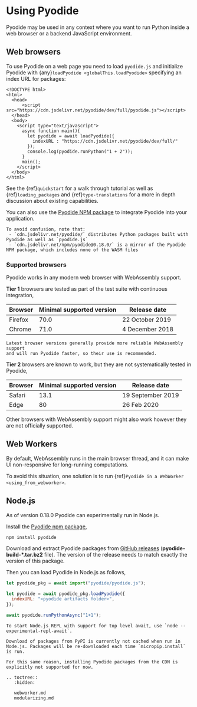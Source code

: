 # Using Pyodide

Pyodide may be used in any context where you want to run Python inside a web
browser or a backend JavaScript environment.

## Web browsers

To use Pyodide on a web page you need to load `pyodide.js` and initialize
Pyodide with {any}`loadPyodide <globalThis.loadPyodide>` specifying an index URL for packages:

```html-pyodide
<!DOCTYPE html>
<html>
  <head>
      <script src="https://cdn.jsdelivr.net/pyodide/dev/full/pyodide.js"></script>
  </head>
  <body>
    <script type="text/javascript">
      async function main(){
        let pyodide = await loadPyodide({
          indexURL : "https://cdn.jsdelivr.net/pyodide/dev/full/"
        });
        console.log(pyodide.runPython("1 + 2"));
      }
      main();
    </script>
  </body>
</html>
```

See the {ref}`quickstart` for a walk through tutorial as well as
{ref}`loading_packages` and {ref}`type-translations` for a more in depth
discussion about existing capabilities.

You can also use the [Pyodide NPM
package](https://www.npmjs.com/package/pyodide) to integrate Pyodide into your
application.

```{note}
To avoid confusion, note that:
 - `cdn.jsdelivr.net/pyodide/` distributes Python packages built with Pyodide as well as `pyodide.js`
 - `cdn.jsdelivr.net/npm/pyodide@0.18.0/` is a mirror of the Pyodide NPM package, which includes none of the WASM files
```

### Supported browsers

Pyodide works in any modern web browser with WebAssembly support.

**Tier 1** browsers are tested as part of the test suite with continuous integration,

| Browser | Minimal supported version | Release date    |
| ------- | ------------------------- | --------------- |
| Firefox | 70.0                      | 22 October 2019 |
| Chrome  | 71.0                      | 4 December 2018 |

```{note}
Latest browser versions generally provide more reliable WebAssembly support
and will run Pyodide faster, so their use is recommended.
```

**Tier 2** browsers are known to work, but they are not systematically tested in
Pyodide,

| Browser | Minimal supported version | Release date      |
| ------- | ------------------------- | ----------------- |
| Safari  | 13.1                      | 19 September 2019 |
| Edge    | 80                        | 26 Feb 2020       |

Other browsers with WebAssembly support might also work however they are not
officially supported.

## Web Workers

By default, WebAssembly runs in the main browser thread, and it can make UI
non-responsive for long-running computations.

To avoid this situation, one solution is to run {ref}`Pyodide in a WebWorker <using_from_webworker>`.

## Node.js

As of version 0.18.0 Pyodide can experimentally run in Node.js.

Install the [Pyodide npm package](https://www.npmjs.com/package/pyodide),

```
npm install pyodide
```

Download and extract Pyodide packages from [GitHub
releases](https://github.com/pyodide/pyodide/releases)
(**pyodide-build-\*.tar.bz2** file). The version of the release needs to match
exactly the version of this package.

Then you can load Pyodide in Node.js as follows,

```js
let pyodide_pkg = await import("pyodide/pyodide.js");

let pyodide = await pyodide_pkg.loadPyodide({
  indexURL: "<pyodide artifacts folder>",
});

await pyodide.runPythonAsync("1+1");
```

```{note}
To start Node.js REPL with support for top level await, use `node --experimental-repl-await`.
```

```{warning}
Download of packages from PyPI is currently not cached when run in
Node.js. Packages will be re-downloaded each time `micropip.install` is run.

For this same reason, installing Pyodide packages from the CDN is explicitly not supported for now.
```

```{eval-rst}
.. toctree::
   :hidden:

   webworker.md
   modularizing.md
```
